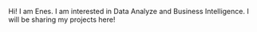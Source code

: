 Hi! I am Enes. I am interested in Data Analyze and Business Intelligence. 
I will be sharing my projects here!

<!---
artificialbirdland/artificialbirdland is a ✨ special ✨ repository because its `README.md` (this file) appears on your GitHub profile.
You can click the Preview link to take a look at your changes.
--->

